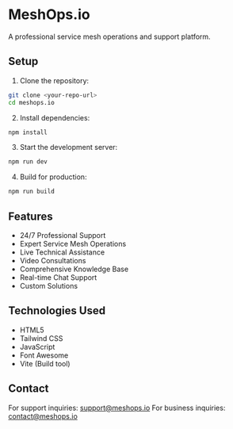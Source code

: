# MeshOps.io

A professional service mesh operations and support platform.

## Setup

1. Clone the repository:
```bash
git clone <your-repo-url>
cd meshops.io
```

2. Install dependencies:
```bash
npm install
```

3. Start the development server:
```bash
npm run dev
```

4. Build for production:
```bash
npm run build
```

## Features
- 24/7 Professional Support
- Expert Service Mesh Operations
- Live Technical Assistance
- Video Consultations
- Comprehensive Knowledge Base
- Real-time Chat Support
- Custom Solutions

## Technologies Used
- HTML5
- Tailwind CSS
- JavaScript
- Font Awesome
- Vite (Build tool)

## Contact
For support inquiries: support@meshops.io
For business inquiries: contact@meshops.io